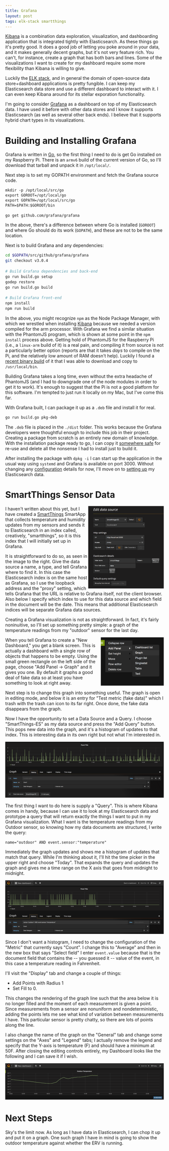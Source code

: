 ```yaml
---
title: Grafana
layout: post
tags: elk-stack smartthings
---
```


[Kibana][] is a combination data exploration, visualization, and dashboarding application that is integrated tightly with Elasticsearch. As these things go it's pretty good. It does a good job of letting you poke around in your data, and it makes generally decent graphs, but it's not very feature rich. You can't, for instance, create a graph that has both bars and lines. Some of the visualizations I want to create for my dashboard require some more flexibility than Kibana is willing to give.

Luckily the [ELK stack][], and in general the domain of open-source data store+dashboard applications is pretty fungible. I can keep my Elasticsearch data store and use a different dashboard to interact with it. I can even keep Kibana around for its stellar exporation functionality.

I'm going to consider [Grafana][] as a dashboard on top of my Elasticsearch data. I have used it before with other data stores and I know it supports Elasticsearch (as well as several other back ends). I believe that it supports hybrid chart types in its visualizations.

# Building and Installing Grafana

Grafana is written in [Go][], so the first thing I need to do is get Go installed on my Raspberry Pi. There is an `armv6` build of the current version of Go, so I'll download that tarball and unpack it in `/opt/local/`.

Next step is to set my GOPATH environment and fetch the Grafana source code.

```
mkdir -p /opt/local/src/go
export GOROOT=/opt/local/go
export GOPATH=/opt/local/src/go
PATH=$PATH:$GOROOT/bin

go get github.com/grafana/grafana
```

In the above, there's a difference between where Go is installed (`GOROOT`) and where Go should do its work (`GOPATH`), and these are not to be the same location.

Next is to build Grafana and any dependencies:

```bash
cd $GOPATH/src/github/grafana/grafana
git checkout v3.0.4

# Build Grafana dependencies and back-end
go run build.go setup
godep restore
go run build.go build

# Build Grafana front-end
npm install
npm run build
```

In the above, you might recognize `npm` as the Node Package Manager, with which we wrestled when installing [Kibana][] because we needed a version compiled for the arm processor. With Grafana we find a similar situation with the PhantomJS program, which is shown at some point in the `npm install` process above. Getting hold of PhantomJS for the Raspberry Pi (i.e., a `linux-arm` build of it) is a real pain, and compiling it from source is not a particularly better option (reports are that it takes *days* to compile on the Pi, and the relatively low amount of RAM doesn't help). Luckily I found a [recent binary build][] of it that I was able to download and copy to `/usr/local/bin`.

Building Grafana takes a long time, even without the extra headache of PhantomJS (and I had to downgrade one of the node modules in order to get it to work). It's enough to suggest that the Pi is not a good platform for this software. I'm tempted to just run it locally on my Mac, but I've come this far.

With Grafana built, I can package it up as a `.deb` file and install it for real.

```bash
go run build.go pkg-deb
```

The `.deb` file is placed in the `./dist` folder. This works because the Grafana developers were thoughtful enough to include this job in their project. Creating a package from scratch is an entirely new domain of knowledge. With the installation package ready to go, I can copy it [somewhere safe][] for re-use and delete all the nonsense I had to install just to build it.

After installing the package with `dpkg -i` I can start up the application in the usual way using `systemd` and Grafana is available on port 3000. Without changing any [configuration][] details for now, I'll move on to [setting up][] my Elasticsearch data.

# SmartThings Sensor Data

<img style="float: right;" src="/images/grafana/datasource.png" width="240 px" />

I haven't written about this yet, but I have created a [SmartThings][] SmartApp that collects temperature and humidity updates from my sensors and sends it to Elasticsearch in an index called, creatively, "smartthings", so it is this index that I will initially set up in Grafana.

It is straightforward to do so, as seen in the image to the right. Give the data source a name, a type, and tell Grafana where to find it. In this case the Elasticsearch index is on the same host as Grafana, so I use the loopback address and the "proxy" setting, which tells Grafana that the URL is relative to Grafana itself, not the client browser. Also below I specify which index to use for this data source and which field in the document will be the date. This means that additional Elasticsearch indices will be separate Grafana data sources.

Creating a Grafana visualization is not as straightforward. In fact, it's fairly noninuitive, so I'll set up something pretty simple: a graph of the temperature readings from my "outdoor" sensor for the last day.

<img style="float: right;" src="/images/grafana/add-panel-graph.png" width="200 px" />

When you tell Grafana to create a "New Dashboard," you get a blank screen. This is actually a dashboard with a single row of objects that happens to be empty. Using the small green rectangle on the left side of the page, choose "Add Panel -> Graph" and it gives you one. By default it graphs a good deal of fake data so at least you have something to look at right away.

Next step is to change this graph into something useful. The graph is open in editing mode, and below it is an entry for "Test metric (fake data)" which I trash with the trash can icon to its far right. Once done, the fake data disappears from the graph.

Now I have the opportunity to set a Data Source and a Query. I choose "SmartThings-ES" as my data source and press the "Add Query" button. This pops new data into the graph, and it's a histogram of updates to that index. This is interesting data in its own right but not what I'm interested in.

![A histogram of my sensor updates.](/images/grafana/histogram.png)

The first thing I want to do here is supply a "Query". This is where Kibana comes in handy, because I can use it to look at my Elasticsearch data and prototype a query that will return exactly the things I want to put in my Grafana visualization. What I want is the temperature readings from my Outdoor sensor, so knowing how my data documents are structured, I write the query:

```
name="outdoor" AND event.sensor:"temperature"
```

Immediately the graph updates and shows me a histogram of updates that match that query. While I'm thinking about it, I'll hit the time picker in the upper right and choose "Today". That expands the query and updates the graph and gives me a time range on the X axis that goes from midnight to midnight.

![A histogram of today's outdoor updates.](/images/grafana/temp-today.png)

Since I don't want a histogram, I need to change the configuration of the "Metric" that currently says "Count". I change this to "Average" and then in the new box that says "Select field" I enter `event.value` because that is the document field that contains the -- you guessed it -- value of the event, in this case a temperature reading in Fahrenheit.

I'll visit the "Display" tab and change a couple of things:

* Add Points with Radius 1
* Set Fill to 0.

This changes the rendering of the graph line such that the area below it is no longer filled and the moment of each measurement is given a point. Since measurements from a sensor are nonuniform and nondeterministic, adding the points lets me see what kind of variation between measurements I have. This particular sensor is pretty chatty, so there are lots of points along the line.

I also change the name of the graph on the "General" tab and change some settings on the "Axes" and "Legend" tabs; I actually remove the legend and specify that the Y-axis is temperature (F) and should have a minimum at 50F. After closing the editing controls entirely, my Dashboard looks like the following and I can save it if I wish.

![Today's outdoor temperature](/images/grafana/complete.png)

# Next Steps

Sky's the limit now. As long as I have data in Elasticsearch, I can chop it up and put it on a graph. One such graph I have in mind is going to show the outdoor temperature against whether the ERV is running.

[SmartThings]: /the_tools/smartthings
[Kibana]: /the_tools/elk-stack.html#kibana
[ELK stack]: /the_tools/elk_stack
[Go]: https://golang.org
[Grafana]: http://grafana.org
[somewhere safe]: https://github.com/tcjennings/raspberrypi-packages
[recent binary build]: https://github.com/timstanley1985/phantomjs-linux-armv6l
[configuration]: http://docs.grafana.org/installation/configuration/
[setting up]: http://docs.grafana.org/datasources/elasticsearch/
